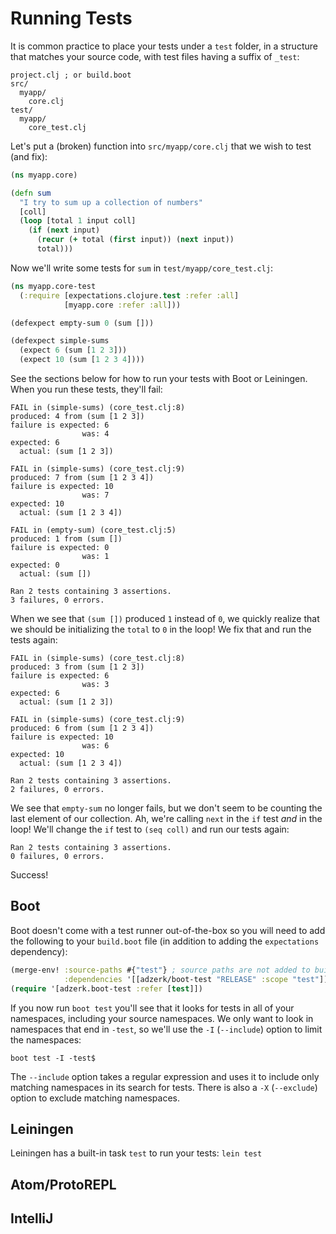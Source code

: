 # Running Tests

It is common practice to place your tests under a `test` folder, in a structure that matches your source code, with test files having a suffix of `_test`:

```
project.clj ; or build.boot
src/
  myapp/
    core.clj
test/
  myapp/
    core_test.clj
```

Let's put a \(broken\) function into `src/myapp/core.clj` that we wish to test \(and fix\):

```clojure
(ns myapp.core)

(defn sum
  "I try to sum up a collection of numbers"
  [coll]
  (loop [total 1 input coll]
    (if (next input)
      (recur (+ total (first input)) (next input))
      total)))
```

Now we'll write some tests for `sum` in `test/myapp/core_test.clj`:

```clojure
(ns myapp.core-test
  (:require [expectations.clojure.test :refer :all]
            [myapp.core :refer :all]))

(defexpect empty-sum 0 (sum []))

(defexpect simple-sums
  (expect 6 (sum [1 2 3]))
  (expect 10 (sum [1 2 3 4])))
```

See the sections below for how to run your tests with Boot or Leiningen. When you run these tests, they'll fail:

```
FAIL in (simple-sums) (core_test.clj:8)
produced: 4 from (sum [1 2 3])
failure is expected: 6 
                was: 4
expected: 6
  actual: (sum [1 2 3])

FAIL in (simple-sums) (core_test.clj:9)
produced: 7 from (sum [1 2 3 4])
failure is expected: 10 
                was: 7
expected: 10
  actual: (sum [1 2 3 4])

FAIL in (empty-sum) (core_test.clj:5)
produced: 1 from (sum [])
failure is expected: 0 
                was: 1
expected: 0
  actual: (sum [])

Ran 2 tests containing 3 assertions.
3 failures, 0 errors.
```

When we see that `(sum [])` produced `1` instead of `0`, we quickly realize that we should be initializing the `total` to `0` in the loop! We fix that and run the tests again:

```
FAIL in (simple-sums) (core_test.clj:8)
produced: 3 from (sum [1 2 3])
failure is expected: 6 
                was: 3
expected: 6
  actual: (sum [1 2 3])

FAIL in (simple-sums) (core_test.clj:9)
produced: 6 from (sum [1 2 3 4])
failure is expected: 10 
                was: 6
expected: 10
  actual: (sum [1 2 3 4])

Ran 2 tests containing 3 assertions.
2 failures, 0 errors.
```

We see that `empty-sum` no longer fails, but we don't seem to be counting the last element of our collection. Ah, we're calling `next` in the `if` test _and_ in the loop! We'll change the `if` test to `(seq coll)` and run our tests again:

```
Ran 2 tests containing 3 assertions.
0 failures, 0 errors.
```

Success!

## Boot

Boot doesn't come with a test runner out-of-the-box so you will need to add the following to your `build.boot` file \(in addition to adding the `expectations` dependency\):

```clojure
(merge-env! :source-paths #{"test"} ; source paths are not added to build/deploy artifacts
            :dependencies '[[adzerk/boot-test "RELEASE" :scope "test"]])
(require '[adzerk.boot-test :refer [test]])
```

If you now run `boot test` you'll see that it looks for tests in all of your namespaces, including your source namespaces. We only want to look in namespaces that end in `-test`, so we'll use the `-I` \(`--include`\) option to limit the namespaces:

```
boot test -I -test$
```

The `--include` option takes a regular expression and uses it to include only matching namespaces in its search for tests. There is also a `-X` \(`--exclude`\) option to exclude matching namespaces.

## Leiningen

Leiningen has a built-in task `test` to run your tests: `lein test`

## Atom/ProtoREPL

## IntelliJ



